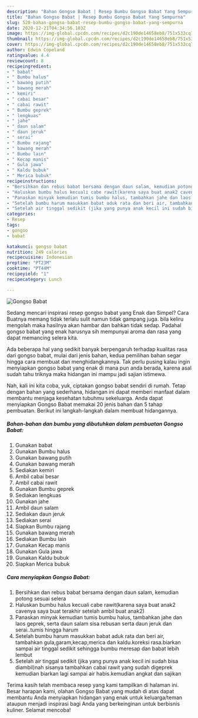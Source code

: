 ```yaml
---
description: "Bahan Gongso Babat | Resep Bumbu Gongso Babat Yang Sempurna"
title: "Bahan Gongso Babat | Resep Bumbu Gongso Babat Yang Sempurna"
slug: 520-bahan-gongso-babat-resep-bumbu-gongso-babat-yang-sempurna
date: 2020-12-21T04:34:56.103Z
image: https://img-global.cpcdn.com/recipes/d2c190de14658eb8/751x532cq70/gongso-babat-foto-resep-utama.jpg
thumbnail: https://img-global.cpcdn.com/recipes/d2c190de14658eb8/751x532cq70/gongso-babat-foto-resep-utama.jpg
cover: https://img-global.cpcdn.com/recipes/d2c190de14658eb8/751x532cq70/gongso-babat-foto-resep-utama.jpg
author: Edwin Copeland
ratingvalue: 4.4
reviewcount: 8
recipeingredient:
- " babat"
- " Bumbu halus"
- " bawang putih"
- " bawang merah"
- " kemiri"
- " cabai besar"
- " cabai rawit"
- " Bumbu geprek"
- " lengkuas"
- " jahe"
- " daun salam"
- " daun jeruk"
- " serai"
- " Bumbu rajang"
- " bawang merah"
- " Bumbu lain"
- " Kecap manis"
- " Gula jawa"
- " Kaldu bubuk"
- " Merica bubuk"
recipeinstructions:
- "Bersihkan dan rebus babat bersama dengan daun salam, kemudian potong sesuai selera"
- "Haluskan bumbu halus kecuali cabe rawit(karena saya buat anak2 cavenya saya buat terakhir setelah ambil buat anak2)"
- "Panaskan minyak kemudian tumis bumbu halus, tambahkan jahe dan laos geprek, serta daun salam sisa rebusan serta daun jeruk dan serai..tumis hingga harum"
- "Setelah bumbu harum masukkan babat aduk rata dan beri air, tambahkan gula,garam,kecap,merica dan kaldu.koreksi rasa.biarkan sampai air tinggal sedikit sehingga bumbu meresap dan babat lebih lembut"
- "Setelah air tinggal sedikit (jika yang punya anak kecil ini sudah bisa diambil)nah sisanya tambahkan cabai rawit yang sudah digeprek kemudian biarkan lagi sampai air habis.kemudian angkat dan sajikan"
categories:
- Resep
tags:
- gongso
- babat

katakunci: gongso babat 
nutrition: 249 calories
recipecuisine: Indonesian
preptime: "PT23M"
cooktime: "PT44M"
recipeyield: "1"
recipecategory: Lunch

---
```



![Gongso Babat](https://img-global.cpcdn.com/recipes/d2c190de14658eb8/751x532cq70/gongso-babat-foto-resep-utama.jpg)

Sedang mencari inspirasi resep gongso babat yang Enak dan Simpel? Cara Buatnya memang tidak terlalu sulit namun tidak gampang juga. bila keliru mengolah maka hasilnya akan hambar dan bahkan tidak sedap. Padahal gongso babat yang enak harusnya sih mempunyai aroma dan rasa yang dapat memancing selera kita.



Ada beberapa hal yang sedikit banyak berpengaruh terhadap kualitas rasa dari gongso babat, mulai dari jenis bahan, kedua pemilihan bahan segar hingga cara membuat dan menghidangkannya. Tak perlu pusing kalau ingin menyiapkan gongso babat yang enak di mana pun anda berada, karena asal sudah tahu triknya maka hidangan ini mampu jadi sajian istimewa.


Nah, kali ini kita coba, yuk, ciptakan gongso babat sendiri di rumah. Tetap dengan bahan yang sederhana, hidangan ini dapat memberi manfaat dalam membantu menjaga kesehatan tubuhmu sekeluarga. Anda dapat menyiapkan Gongso Babat memakai 20 jenis bahan dan 5 tahap pembuatan. Berikut ini langkah-langkah dalam membuat hidangannya.

<!--inarticleads1-->

##### Bahan-bahan dan bumbu yang dibutuhkan dalam pembuatan Gongso Babat:

1. Gunakan  babat
1. Gunakan  Bumbu halus
1. Gunakan  bawang putih
1. Gunakan  bawang merah
1. Sediakan  kemiri
1. Ambil  cabai besar
1. Ambil  cabai rawit
1. Gunakan  Bumbu geprek
1. Sediakan  lengkuas
1. Gunakan  jahe
1. Ambil  daun salam
1. Sediakan  daun jeruk
1. Sediakan  serai
1. Siapkan  Bumbu rajang
1. Gunakan  bawang merah
1. Sediakan  Bumbu lain
1. Gunakan  Kecap manis
1. Gunakan  Gula jawa
1. Gunakan  Kaldu bubuk
1. Siapkan  Merica bubuk




<!--inarticleads2-->

##### Cara menyiapkan Gongso Babat:

1. Bersihkan dan rebus babat bersama dengan daun salam, kemudian potong sesuai selera
1. Haluskan bumbu halus kecuali cabe rawit(karena saya buat anak2 cavenya saya buat terakhir setelah ambil buat anak2)
1. Panaskan minyak kemudian tumis bumbu halus, tambahkan jahe dan laos geprek, serta daun salam sisa rebusan serta daun jeruk dan serai..tumis hingga harum
1. Setelah bumbu harum masukkan babat aduk rata dan beri air, tambahkan gula,garam,kecap,merica dan kaldu.koreksi rasa.biarkan sampai air tinggal sedikit sehingga bumbu meresap dan babat lebih lembut
1. Setelah air tinggal sedikit (jika yang punya anak kecil ini sudah bisa diambil)nah sisanya tambahkan cabai rawit yang sudah digeprek kemudian biarkan lagi sampai air habis.kemudian angkat dan sajikan




Terima kasih telah membaca resep yang kami tampilkan di halaman ini. Besar harapan kami, olahan Gongso Babat yang mudah di atas dapat membantu Anda menyiapkan hidangan yang enak untuk keluarga/teman ataupun menjadi inspirasi bagi Anda yang berkeinginan untuk berbisnis kuliner. Selamat mencoba!

